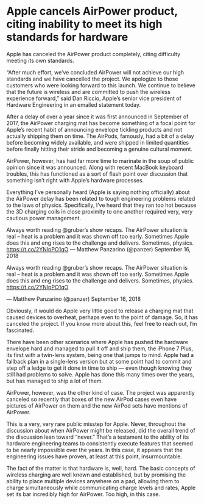 Apple cancels AirPower product, citing inability to meet its high standards for hardware
========================================================================================

Apple has canceled the AirPower product completely, citing difficulty meeting its own standards.

“After much effort, we’ve concluded AirPower will not achieve our high standards and we have cancelled the project. We apologize to those customers who were looking forward to this launch. We continue to believe that the future is wireless and are committed to push the wireless experience forward,” said Dan Riccio, Apple’s senior vice president of Hardware Engineering in an emailed statement today.

After a delay of over a year since it was first announced in September of 2017, the AirPower charging mat has become something of a focal point for Apple’s recent habit of announcing envelope tickling products and not actually shipping them on time. The AirPods, famously, had a bit of a delay before becoming widely available, and were shipped in limited quantities before finally hitting their stride and becoming a genuine cultural moment.

AirPower, however, has had far more time to marinate in the soup of public opinion since it was announced. Along with recent MacBook keyboard troubles, this has functioned as a sort of flash point over discussion that something isn’t right with Apple’s hardware processes.

Everything I’ve personally heard (Apple is saying nothing officially) about the AirPower delay has been related to tough engineering problems related to the laws of physics. Specifically, I’ve heard that they ran too hot because the 3D charging coils in close proximity to one another required very, very cautious power management.




Always worth reading @gruber’s show recaps. The AirPower situation is real – heat is a problem and it was shown off too early. Sometimes Apple does this and eng rises to the challenge and delivers. Sometimes, physics. https://t.co/2YNlpPO1qO
— Matthew Panzarino (@panzer) September 16, 2018



Always worth reading @gruber’s show recaps. The AirPower situation is real – heat is a problem and it was shown off too early. Sometimes Apple does this and eng rises to the challenge and delivers. Sometimes, physics. https://t.co/2YNlpPO1qO

— Matthew Panzarino (@panzer) September 16, 2018



Obviously, it would do Apple very little good to release a charging mat that caused devices to overheat, perhaps even to the point of damage. So, it has canceled the project. If you know more about this, feel free to reach out, I’m fascinated.

There have been other scenarios where Apple has pushed the hardware envelope hard and managed to pull it off and ship them, the iPhone 7 Plus, its first with a twin-lens system, being one that jumps to mind. Apple had a fallback plan in a single-lens version but at some point had to commit and step off a ledge to get it done in time to ship — even though knowing they still had problems to solve. Apple has done this many times over the years, but has managed to ship a lot of them.

AirPower, however, was the other kind of case. The project was apparently canceled so recently that boxes of the new AirPod cases even have pictures of AirPower on them and the new AirPod sets have mentions of AirPower.

This is a very, very rare public misstep for Apple. Never, throughout the discussion about when AirPower might be released, did the overall trend of the discussion lean toward “never.” That’s a testament to the ability of its hardware engineering teams to consistently execute features that seemed to be nearly impossible over the years. In this case, it appears that the engineering issues have proven, at least at this point, insurmountable.

The fact of the matter is that hardware is, well, hard. The basic concepts of wireless charging are well known and established, but by promising the ability to place multiple devices anywhere on a pad, allowing them to charge simultaneously while communicating charge levels and rates, Apple set its bar incredibly high for AirPower. Too high, in this case.